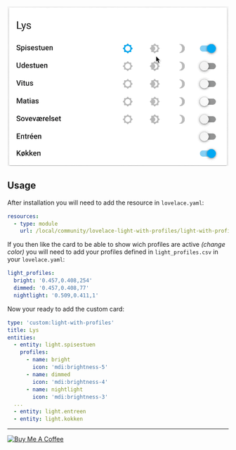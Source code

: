 ![demo](./demo.gif)

## Usage

After installation you will need to add the resource in `lovelace.yaml`:

```yaml
resources:
  - type: module
    url: /local/community/lovelace-light-with-profiles/light-with-profiles.js
```

If you then like the card to be able to show wich profiles are active *(change color)* you will need to add your profiles defined in `light_profiles.csv` in your `lovelace.yaml`:

```yaml
light_profiles:
  bright: '0.457,0.408,254'
  dimmed: '0.457,0.408,77'
  nightlight: '0.509,0.411,1'
```

Now your ready to add the custom card:

```yaml
type: 'custom:light-with-profiles'
title: Lys
entities:
  - entity: light.spisestuen
    profiles:
      - name: bright
        icon: 'mdi:brightness-5'
      - name: dimmed
        icon: 'mdi:brightness-4'
      - name: nightlight
        icon: 'mdi:brightness-3'
  ...
  - entity: light.entreen
  - entity: light.kokken
```

---
<a href="https://www.buymeacoffee.com/tcarlsen" target="_blank"><img src="https://www.buymeacoffee.com/assets/img/custom_images/white_img.png" alt="Buy Me A Coffee" style="height: auto !important;width: auto !important;" ></a>
